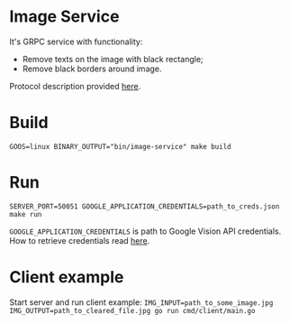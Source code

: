 # Image Service
It's GRPC service with functionality:
* Remove texts on the image with black rectangle;
* Remove black borders around image.  

Protocol description provided [here](./proto/v1/service.proto).

# Build
``
GOOS=linux BINARY_OUTPUT="bin/image-service" make build
``

# Run
``
SERVER_PORT=50051 GOOGLE_APPLICATION_CREDENTIALS=path_to_creds.json make run
``

`GOOGLE_APPLICATION_CREDENTIALS` is path to Google Vision API credentials. 
How to retrieve credentials read [here](https://cloud.google.com/vision/docs/before-you-begin).  

# Client example
Start server and run client example:
``
IMG_INPUT=path_to_some_image.jpg IMG_OUTPUT=path_to_cleared_file.jpg go run cmd/client/main.go
``